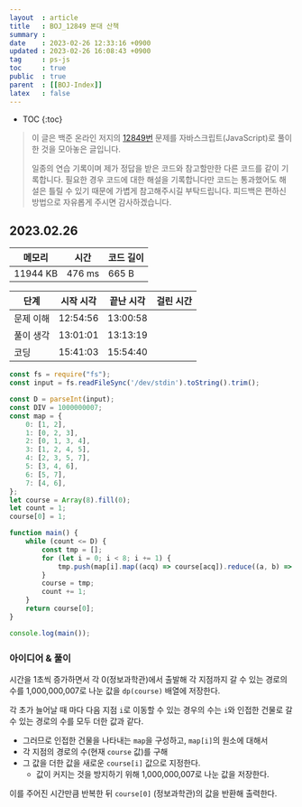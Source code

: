 ```yaml
---
layout  : article
title   : BOJ_12849 본대 산책
summary : 
date    : 2023-02-26 12:33:16 +0900
updated : 2023-02-26 16:08:43 +0900
tag     : ps-js
toc     : true
public  : true
parent  : [[BOJ-Index]]
latex   : false
---
```

* TOC
{:toc}

> 이 글은 백준 온라인 저지의 [12849번](https://www.acmicpc.net/problem/12849) 문제를 자바스크립트(JavaScript)로 풀이한 것을 모아놓은 글입니다.
>
> 일종의 연습 기록이며 제가 정답을 받은 코드와 참고할만한 다른 코드를 같이 기록합니다. 필요한 경우 코드에 대한 해설을 기록합니다만 코드는 통과했어도 해설은 틀릴 수 있기 때문에 가볍게 참고해주시길 부탁드립니다. 피드백은 편하신 방법으로 자유롭게 주시면 감사하겠습니다.

## 2023.02.26

| 메모리    | 시간   | 코드 길이 |
| --------- | -----  | --------- |
| 11944 KB  | 476 ms | 665 B     |

| 단계      | 시작 시각 | 끝난 시각 | 걸린 시간 |
| --------- | --------- | --------- | --------- |
| 문제 이해 | 12:54:56  | 13:00:58  |           |
| 풀이 생각 | 13:01:01  | 13:13:19  |           |
| 코딩      | 15:41:03  | 15:54:40  |           |

```js
const fs = require("fs");
const input = fs.readFileSync('/dev/stdin').toString().trim();

const D = parseInt(input);
const DIV = 1000000007;
const map = {
    0: [1, 2],
    1: [0, 2, 3],
    2: [0, 1, 3, 4],
    3: [1, 2, 4, 5],
    4: [2, 3, 5, 7],
    5: [3, 4, 6],
    6: [5, 7],
    7: [4, 6],
};
let course = Array(8).fill(0);
let count = 1;
course[0] = 1;

function main() {
    while (count <= D) {
        const tmp = [];
        for (let i = 0; i < 8; i += 1) {
            tmp.push(map[i].map((acq) => course[acq]).reduce((a, b) => a + b, 0) % DIV);
        }
        course = tmp;
        count += 1;
    }
    return course[0];
}

console.log(main());
```

### 아이디어 & 풀이

시간을 1초씩 증가하면서 각 0(정보과학관)에서 출발해 각 지점까지 갈 수 있는 경로의 수를 1,000,000,007로 나눈 값을 `dp(course)` 배열에 저장한다.

각 초가 늘어날 때 마다 다음 지점 `i`로 이동할 수 있는 경우의 수는 `i`와 인접한 건물로 갈 수 있는 경로의 수를 모두 더한 값과 같다.

* 그러므로 인접한 건물을 나타내는 `map`을 구성하고, `map[i]`의 원소에 대해서
* 각 지점의 경로의 수(현재 `course` 값)를 구해
* 그 값을 더한 값을 새로운 `course[i]` 값으로 지정한다.
    * 값이 커지는 것을 방지하기 위해 1,000,000,007로 나눈 값을 저장한다.
  
이를 주어진 시간만큼 반복한 뒤 `course[0]` (정보과학관)의 값을 반환해 출력한다.
